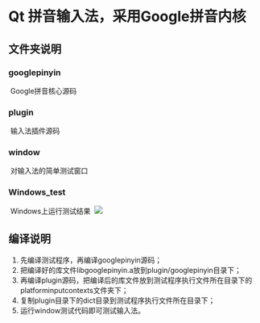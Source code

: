 # Qt 拼音输入法，采用Google拼音内核



## 文件夹说明

###  googlepinyin
​		Google拼音核心源码

###  plugin
​		输入法插件源码

### window
​		对输入法的简单测试窗口

### Windows_test
​		Windows上运行测试结果
​		![](https://github.com/tgtsml/QtInputMethod_GooglePinyin/blob/master/Windows_test/res.png)

## 编译说明
1. 先编译测试程序，再编译googlepinyin源码；
2. 把编译好的库文件libgooglepinyin.a放到plugin/googlepinyin目录下；
3. 再编译plugin源码，把编译后的库文件放到测试程序执行文件所在目录下的platforminputcontexts文件夹下；
4. 复制plugin目录下的dict目录到测试程序执行文件所在目录下；
5. 运行window测试代码即可测试输入法。


